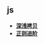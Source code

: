 ##  js

- **[深浅拷贝](<https://github.com/quefangfang/note/blob/master/js/%E6%B7%B1%E6%B5%85%E6%8B%B7%E8%B4%9D.md>)**
- **[正则进阶](<https://github.com/quefangfang/note/blob/master/js/%E6%AD%A3%E5%88%99%E8%BF%9B%E9%98%B6.md>)**


